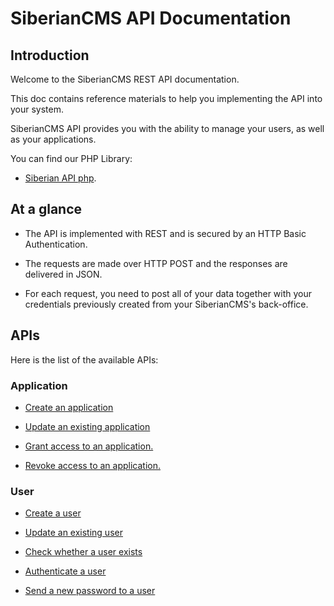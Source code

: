 # SiberianCMS API Documentation

## Introduction

Welcome to the SiberianCMS REST API documentation.

This doc contains reference materials to help you implementing the API into your system.

SiberianCMS API provides you with the ability to manage your users, as well as your applications.

You can find our PHP Library:
    
* [Siberian API php](https://github.com/Xtraball/siberiancms-api-php).

## At a glance

* The API is implemented with REST and is secured by an HTTP Basic Authentication.

* The requests are made over HTTP POST and the responses are delivered in JSON.

* For each request, you need to post all of your data together with your credentials previously created from your SiberianCMS's back-office.

## APIs

Here is the list of the available APIs:

### Application

* [Create an application](../api/application#create)

* [Update an existing application](api/application#update)

* [Grant access to an application.](api/application#grant-user)

* [Revoke access to an application.](api/application#revoke-user)

### User

* [Create a user](api/user#create)

* [Update an existing user](api/user#update)

* [Check whether a user exists](api/user#exists)

* [Authenticate a user](api/user#authentication)

* [Send a new password to a user](api/user#forgot-password)